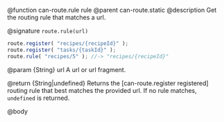 @function can-route.rule rule
@parent can-route.static
@description Get the routing rule that matches a url.


@signature `route.rule(url)`

```js
route.register( "recipes/{recipeId}" );
route.register( "tasks/{taskId}" );
route.rule( "recipes/5" ); //-> "recipes/{recipeId}"
```

@param {String} url A url or url fragment.

@return {String|undefined} Returns the [can-route.register registered] routing rule
that best matches the provided url.  If no rule matches, `undefined` is returned.



@body
